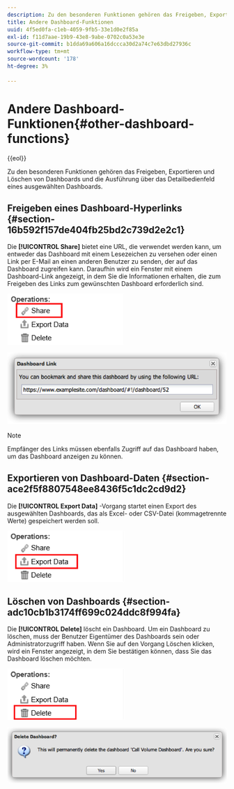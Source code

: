 ```yaml
---
description: Zu den besonderen Funktionen gehören das Freigeben, Exportieren und Löschen von Dashboards und die Ausführung über das Detailbedienfeld eines ausgewählten Dashboards.
title: Andere Dashboard-Funktionen
uuid: 4f5ed0fa-c1eb-4059-9fb5-33e1d0e2f85a
exl-id: f11d7aae-19b9-43e8-9abe-0702c0a53e3e
source-git-commit: b1dda69a606a16dccca30d2a74c7e63dbd27936c
workflow-type: tm+mt
source-wordcount: '178'
ht-degree: 3%

---
```


# Andere Dashboard-Funktionen{#other-dashboard-functions}

{{eol}}

Zu den besonderen Funktionen gehören das Freigeben, Exportieren und Löschen von Dashboards und die Ausführung über das Detailbedienfeld eines ausgewählten Dashboards.

## Freigeben eines Dashboard-Hyperlinks {#section-16b592f157de404fb25bd2c739d2e2c1}

Die **[!UICONTROL Share]** bietet eine URL, die verwendet werden kann, um entweder das Dashboard mit einem Lesezeichen zu versehen oder einen Link per E-Mail an einen anderen Benutzer zu senden, der auf das Dashboard zugreifen kann. Daraufhin wird ein Fenster mit einem Dashboard-Link angezeigt, in dem Sie die Informationen erhalten, die zum Freigeben des Links zum gewünschten Dashboard erforderlich sind.

![](assets/share.png)

![](assets/dashboard_link.png)

>[!NOTE]
>
>Empfänger des Links müssen ebenfalls Zugriff auf das Dashboard haben, um das Dashboard anzeigen zu können.

## Exportieren von Dashboard-Daten {#section-ace2f5f8807548ee8436f5c1dc2cd9d2}

Die **[!UICONTROL Export Data]** -Vorgang startet einen Export des ausgewählten Dashboards, das als Excel- oder CSV-Datei (kommagetrennte Werte) gespeichert werden soll.

![](assets/export_data.png)

## Löschen von Dashboards {#section-adc10cb1b3174ff699c024ddc8f994fa}

Die **[!UICONTROL Delete]** löscht ein Dashboard. Um ein Dashboard zu löschen, muss der Benutzer Eigentümer des Dashboards sein oder Administratorzugriff haben. Wenn Sie auf den Vorgang Löschen klicken, wird ein Fenster angezeigt, in dem Sie bestätigen können, dass Sie das Dashboard löschen möchten.

![](assets/delete.png)

![](assets/delete2.png)
